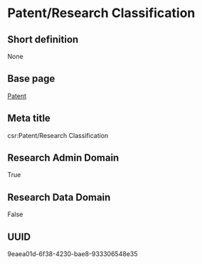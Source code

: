 # Patent/Research Classification
## Short definition
None
## Base page
[Patent](../../Objects/Patent.md)
## Meta title
csr:Patent/Research Classification
## Research Admin Domain
True
## Research Data Domain
False
## UUID
9eaea01d-6f38-4230-bae8-933306548e35
